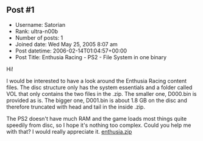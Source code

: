 ## Post #1
- Username: Satorian
- Rank: ultra-n00b
- Number of posts: 1
- Joined date: Wed May 25, 2005 8:07 am
- Post datetime: 2006-02-14T01:04:57+00:00
- Post Title: Enthusia Racing - PS2 - File System in one binary

Hi!

I would be interested to have a look around the Enthusia Racing content files. The disc structure only has the system essentials and a folder called VOL that only contains the two files in the .zip.
The smaller one, D000.bin is provided as is. The bigger one, D001.bin is about 1.8 GB on the disc and therefore truncated with head and tail in the inside .zip.

The PS2 doesn't have much RAM and the game loads most things quite speedily from disc, so I hope it's nothing too complex. Could you help me with that? I would really appreciate it.
[enthusia.zip](https://xentaxbackup.github.io/file/615_enthusia.zip)
